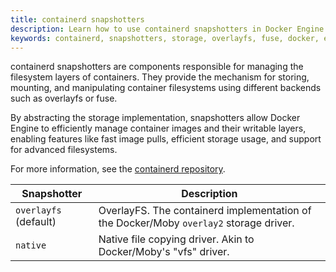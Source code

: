 ```yaml
---
title: containerd snapshotters
description: Learn how to use containerd snapshotters in Docker Engine.
keywords: containerd, snapshotters, storage, overlayfs, fuse, docker, engine, filesystem, performance
---
```


containerd snapshotters are components responsible for managing the filesystem
layers of containers. They provide the mechanism for storing, mounting, and
manipulating container filesystems using different backends such as overlayfs or
fuse.

By abstracting the storage implementation, snapshotters allow Docker Engine to
efficiently manage container images and their writable layers, enabling features
like fast image pulls, efficient storage usage, and support for advanced
filesystems.

For more information, see
the [containerd repository](https://github.com/containerd/containerd/tree/main/docs/snapshotters).

| Snapshotter           | Description                                                                            |
|-----------------------|----------------------------------------------------------------------------------------|
| `overlayfs` (default) | OverlayFS. The containerd implementation of the Docker/Moby `overlay2` storage driver. |
| `native`              | Native file copying driver. Akin to Docker/Moby's "vfs" driver.                        |


